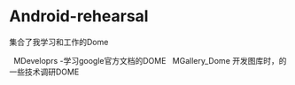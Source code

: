 # Android-rehearsal
 集合了我学习和工作的Dome
  
   MDeveloprs -学习google官方文档的DOME
   MGallery_Dome 开发图库时，的一些技术调研DOME
